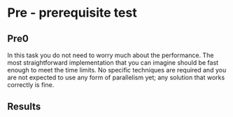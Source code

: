 # Pre - prerequisite test
## Pre0
In this task you do not need to worry much about the performance. The most straightforward
implementation that you can imagine should be fast enough to meet the time limits.
No specific techniques are required and you are not expected to use any form of parallelism yet;
any solution that works correctly is fine.

## Results

